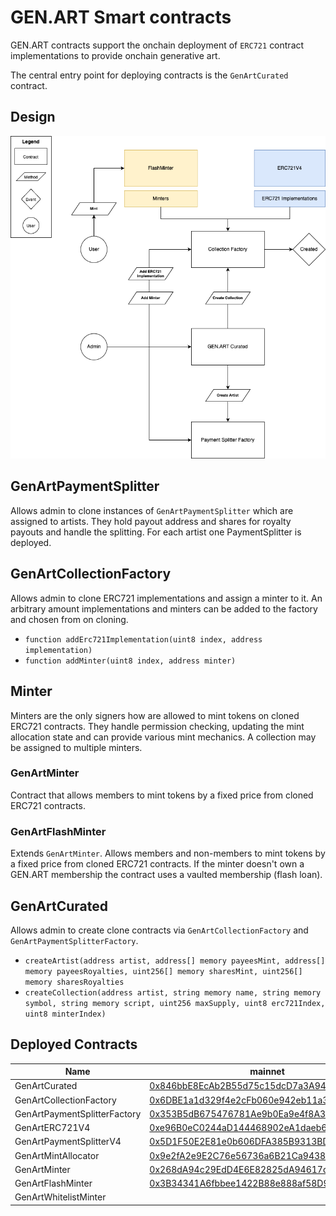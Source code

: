 # GEN.ART Smart contracts

GEN.ART contracts support the onchain deployment of `ERC721` contract implementations to provide onchain generative art.

The central entry point for deploying contracts is the `GenArtCurated` contract.

## Design

![gen.art](design.png "GEN.ART smart contract design")

## GenArtPaymentSplitter

Allows admin to clone instances of `GenArtPaymentSplitter` which are assigned to artists.
They hold payout address and shares for royalty payouts and handle the splitting. For each artist one PaymentSplitter is deployed.

## GenArtCollectionFactory

Allows admin to clone ERC721 implementations and assign a minter to it. An arbitrary amount implementations and minters can be added to the factory and chosen from on cloning.

- `function addErc721Implementation(uint8 index, address implementation)`
- `function addMinter(uint8 index, address minter)`

## Minter

Minters are the only signers how are allowed to mint tokens on cloned ERC721 contracts. They handle permission checking, updating the mint allocation state and can provide various mint mechanics. A collection may be assigned to multiple minters.

### GenArtMinter

Contract that allows members to mint tokens by a fixed price from cloned ERC721 contracts.

### GenArtFlashMinter

Extends `GenArtMinter`. Allows members and non-members to mint tokens by a fixed price from cloned ERC721 contracts. If the minter doesn't own a GEN.ART membership the contract uses a vaulted membership (flash loan).

## GenArtCurated

Allows admin to create clone contracts via `GenArtCollectionFactory` and `GenArtPaymentSplitterFactory`.

- `createArtist(address artist, address[] memory payeesMint, address[] memory payeesRoyalties, uint256[] memory sharesMint, uint256[] memory sharesRoyalties `
- `createCollection(address artist, string memory name, string memory symbol, string memory script, uint256 maxSupply, uint8 erc721Index, uint8 minterIndex)`

## Deployed Contracts

| Name                         | mainnet                                                                                                               | goerli                                                                                                                                                               |
| ---------------------------- | --------------------------------------------------------------------------------------------------------------------- | -------------------------------------------------------------------------------------------------------------------------------------------------------------------- |
| GenArtCurated                | [0x846bbE8EcAb2B55d75c15dcD7a3A943365a85Cf7](https://etherscan.io/address/0x846bbE8EcAb2B55d75c15dcD7a3A943365a85Cf7) | [0xB3822C6dd2c5Ce6899AdeD2827801291D1E875E7](https://goerli.etherscan.io/address/0xB3822C6dd2c5Ce6899AdeD2827801291D1E875E7)                                         |
| GenArtCollectionFactory      | [0x6DBE1a1d329f4e2cFb060e942eb11a332420Fc0e](https://etherscan.io/address/0x6DBE1a1d329f4e2cFb060e942eb11a332420Fc0e) | [0x59A34b3897f22eD5ae8b33Aeb2De5871053B34A4](https://goerli.etherscan.io/address/0x59A34b3897f22eD5ae8b33Aeb2De5871053B34A4)                                         |
| GenArtPaymentSplitterFactory | [0x353B5dB675476781Ae9b0Ea9e4f8A3CFCDf7d9FD](https://etherscan.io/address/0x353B5dB675476781Ae9b0Ea9e4f8A3CFCDf7d9FD) | [0xA8Db35B9106Adbe14321465e90856c00F8eC4b56](https://goerli.etherscan.io/address/0xA8Db35B9106Adbe14321465e90856c00F8eC4b56)                                         |
| GenArtERC721V4               | [0xe96B0eC0244aD144468902eA1daeb6297ed5b708](https://etherscan.io/address/0xe96B0eC0244aD144468902eA1daeb6297ed5b708) | [0x42cd07f6313B331Dec91fAf363f8fF0A2C5F24EB](https://goerli.etherscan.io/address/0x42cd07f6313B331Dec91fAf363f8fF0A2C5F24EB)                                         |
| GenArtPaymentSplitterV4      | [0x5D1F50E2E81e0b606DFA385B9313BD8E781aC10B](https://etherscan.io/address/0x5D1F50E2E81e0b606DFA385B9313BD8E781aC10B) | [0xCCDcFced87f8d91028B4FbbB589fb4CDC24d08Fa](https://goerli.etherscan.io/address/0xCCDcFced87f8d91028B4FbbB589fb4CDC24d08Fa)                                         |
| GenArtMintAllocator          | [0x9e2fA2e9E2C76e56736a6B21Ca94389846EA2553](https://etherscan.io/address/0x9e2fA2e9E2C76e56736a6B21Ca94389846EA2553) | [0xd9B9884E3Db4B8FCfBc7a53D80b44D114b5642ef](https://goerli.etherscan.io/address/0xd9B9884E3Db4B8FCfBc7a53D80b44D114b5642ef)                                         |
| GenArtMinter                 | [0x268dA94c29EdD4E6E82825dA94617dAE2eB6FD47](https://etherscan.io/address/0x268dA94c29EdD4E6E82825dA94617dAE2eB6FD47) | [0x66158d54F31dB3B107CA6f3e43d25E59657e29B4](https://goerli.etherscan.io/address/0x66158d54F31dB3B107CA6f3e43d25E59657e29B4)                                         |
| GenArtFlashMinter            | [0x3B34341A6fbbee1422B88e888af58D958B41c888](https://etherscan.io/address/0x3B34341A6fbbee1422B88e888af58D958B41c888) | [0xa6A58aD622f96a1ce66097f023ED9Da833C6a125](https://goerli.etherscan.io/address/0xa6A58aD622f96a1ce66097f023ED9Da833C6a125)                                         |
| GenArtWhitelistMinter        |  | [0xF63E470433FbD333c4a4BC6dB32a152C5a07f170](https://goerli.etherscan.io/address/0xF63E470433FbD333c4a4BC6dB32a152C5a07f170) |
